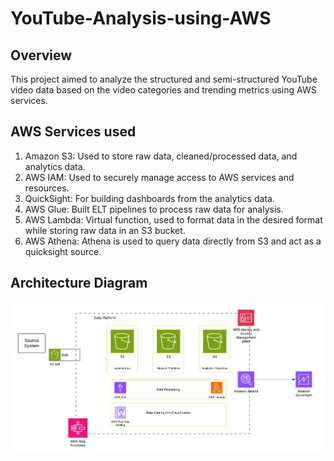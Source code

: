 # YouTube-Analysis-using-AWS

## Overview
This project aimed to analyze the structured and semi-structured YouTube video data based on the video categories and trending metrics using AWS services.

## AWS Services used
1. Amazon S3: Used to store raw data, cleaned/processed data, and analytics data.
2. AWS IAM: Used to securely manage access to AWS services and resources.
3. QuickSight: For building dashboards from the analytics data.
4. AWS Glue: Built ELT pipelines to process raw data for analysis.
5. AWS Lambda: Virtual function, used to format data in the desired format while storing raw data in an S3 bucket.
6. AWS Athena: Athena is used to query data directly from S3 and act as a quicksight source.

## Architecture Diagram
![Architecture Diagram](images/architecture.png)
